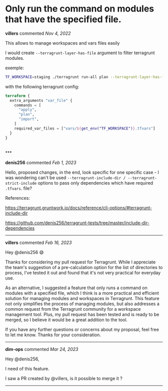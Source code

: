 # Only run the command on modules that have the specified file.

**villers** commented *Nov 4, 2022*

This allows to manage workspaces and vars files easily

I would create `--terragrunt-layer-has-file` argument to filter terragrunt modules.

exemple:

```bash
TF_WORKSPACE=staging ./terragrunt run-all plan --terragrunt-layer-has-file=/vars/staging.tfvars
```

with the following terragrunt config:

```terraform
terraform {
  extra_arguments "var_file" {
    commands = [
      "apply",
      "plan",
      "import",
    ]
    required_var_files = ["vars/${get_env("TF_WORKSPACE")}.tfvars"]
  }
}
```
<br />
***


**denis256** commented *Feb 1, 2023*

Hello,
proposed changes, in the end, look specific for one specific case - I was wondering can't be used `--terragrunt-include-dir / --terragrunt-strict-include` options to pass only dependencies which have required `.tfvars`. file? 

References:

https://terragrunt.gruntwork.io/docs/reference/cli-options/#terragrunt-include-dir

https://github.com/denis256/terragrunt-tests/tree/master/include-dir-dependencies
***

**villers** commented *Feb 16, 2023*

Hey @denis256  😄

Thanks for considering my pull request for Terragrunt. While I appreciate the team's suggestion of a pre-calculation option for the list of directories to process, I've tested it out and found that it's not very practical for everyday use.

As an alternative, I suggested a feature that only runs a command on modules with a specified file, which I think is a more practical and efficient solution for managing modules and workspaces in Terragrunt. This feature not only simplifies the process of managing modules, but also addresses a common request from the Terragrunt community for a workspace management tool. Plus, my pull request has been tested and is ready to be merged, so I believe it would be a great addition to the tool.

If you have any further questions or concerns about my proposal, feel free to let me know. Thanks for your consideration.
***

**dim-ops** commented *Mar 24, 2023*

Hey @denis256,

I need of this feature.

I saw a PR created by @villers, is it possible to merge it ?
***

